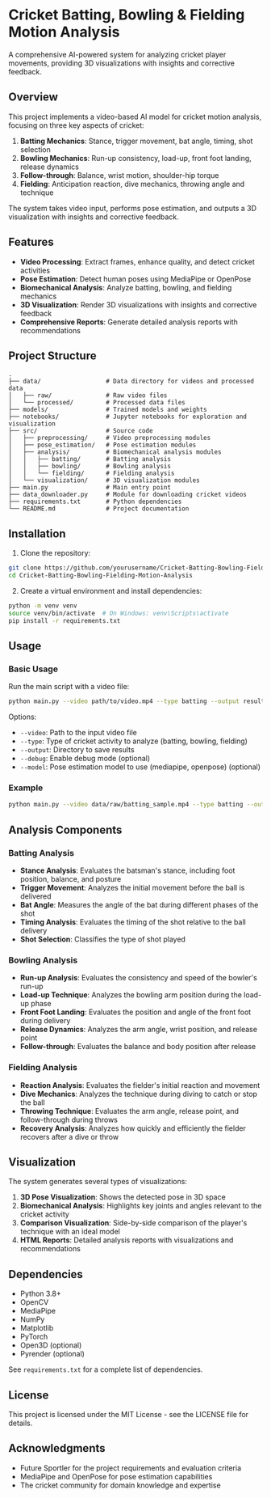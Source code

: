 # Cricket Batting, Bowling & Fielding Motion Analysis

A comprehensive AI-powered system for analyzing cricket player movements, providing 3D visualizations with insights and corrective feedback.

## Overview

This project implements a video-based AI model for cricket motion analysis, focusing on three key aspects of cricket:

1. **Batting Mechanics**: Stance, trigger movement, bat angle, timing, shot selection
2. **Bowling Mechanics**: Run-up consistency, load-up, front foot landing, release dynamics
3. **Follow-through**: Balance, wrist motion, shoulder-hip torque
4. **Fielding**: Anticipation reaction, dive mechanics, throwing angle and technique

The system takes video input, performs pose estimation, and outputs a 3D visualization with insights and corrective feedback.

## Features

- **Video Processing**: Extract frames, enhance quality, and detect cricket activities
- **Pose Estimation**: Detect human poses using MediaPipe or OpenPose
- **Biomechanical Analysis**: Analyze batting, bowling, and fielding mechanics
- **3D Visualization**: Render 3D visualizations with insights and corrective feedback
- **Comprehensive Reports**: Generate detailed analysis reports with recommendations

## Project Structure

```
.
├── data/                  # Data directory for videos and processed data
│   ├── raw/               # Raw video files
│   └── processed/         # Processed data files
├── models/                # Trained models and weights
├── notebooks/             # Jupyter notebooks for exploration and visualization
├── src/                   # Source code
│   ├── preprocessing/     # Video preprocessing modules
│   ├── pose_estimation/   # Pose estimation modules
│   ├── analysis/          # Biomechanical analysis modules
│   │   ├── batting/       # Batting analysis
│   │   ├── bowling/       # Bowling analysis
│   │   └── fielding/      # Fielding analysis
│   └── visualization/     # 3D visualization modules
├── main.py                # Main entry point
├── data_downloader.py     # Module for downloading cricket videos
├── requirements.txt       # Python dependencies
└── README.md              # Project documentation
```

## Installation

1. Clone the repository:

```bash
git clone https://github.com/yourusername/Cricket-Batting-Bowling-Fielding-Motion-Analysis.git
cd Cricket-Batting-Bowling-Fielding-Motion-Analysis
```

2. Create a virtual environment and install dependencies:

```bash
python -m venv venv
source venv/bin/activate  # On Windows: venv\Scripts\activate
pip install -r requirements.txt
```

## Usage

### Basic Usage

Run the main script with a video file:

```bash
python main.py --video path/to/video.mp4 --type batting --output results/
```

Options:
- `--video`: Path to the input video file
- `--type`: Type of cricket activity to analyze (batting, bowling, fielding)
- `--output`: Directory to save results
- `--debug`: Enable debug mode (optional)
- `--model`: Pose estimation model to use (mediapipe, openpose) (optional)

### Example

```bash
python main.py --video data/raw/batting_sample.mp4 --type batting --output results/ --model mediapipe
```

## Analysis Components

### Batting Analysis

- **Stance Analysis**: Evaluates the batsman's stance, including foot position, balance, and posture
- **Trigger Movement**: Analyzes the initial movement before the ball is delivered
- **Bat Angle**: Measures the angle of the bat during different phases of the shot
- **Timing Analysis**: Evaluates the timing of the shot relative to the ball delivery
- **Shot Selection**: Classifies the type of shot played

### Bowling Analysis

- **Run-up Analysis**: Evaluates the consistency and speed of the bowler's run-up
- **Load-up Technique**: Analyzes the bowling arm position during the load-up phase
- **Front Foot Landing**: Evaluates the position and angle of the front foot during delivery
- **Release Dynamics**: Analyzes the arm angle, wrist position, and release point
- **Follow-through**: Evaluates the balance and body position after release

### Fielding Analysis

- **Reaction Analysis**: Evaluates the fielder's initial reaction and movement
- **Dive Mechanics**: Analyzes the technique during diving to catch or stop the ball
- **Throwing Technique**: Evaluates the arm angle, release point, and follow-through during throws
- **Recovery Analysis**: Analyzes how quickly and efficiently the fielder recovers after a dive or throw

## Visualization

The system generates several types of visualizations:

1. **3D Pose Visualization**: Shows the detected pose in 3D space
2. **Biomechanical Analysis**: Highlights key joints and angles relevant to the cricket activity
3. **Comparison Visualization**: Side-by-side comparison of the player's technique with an ideal model
4. **HTML Reports**: Detailed analysis reports with visualizations and recommendations

## Dependencies

- Python 3.8+
- OpenCV
- MediaPipe
- NumPy
- Matplotlib
- PyTorch
- Open3D (optional)
- Pyrender (optional)

See `requirements.txt` for a complete list of dependencies.

## License

This project is licensed under the MIT License - see the LICENSE file for details.

## Acknowledgments

- Future Sportler for the project requirements and evaluation criteria
- MediaPipe and OpenPose for pose estimation capabilities
- The cricket community for domain knowledge and expertise